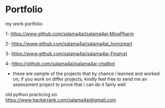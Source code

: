 # Portfolio
my work portfolio

1- https://www.github.com/salama4ai/salama4ai-MinaPharm

2- https://www.github.com/salama4ai/salama4ai_homzmart

3- https://www.github.com/salama4ai/salama4ai-Finalyst

4- https://github.com/salama4ai/salama4ai-chatbot

- these are sample of the projects that by chance i learned and worked on, if you work on differ projects, kindly feel free to send me an assessment project to prove that i can do it fairly well

old python practicing on https://www.hackerrank.com/salama4ai@gmail.com



